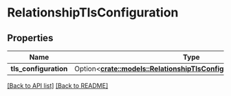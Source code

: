 # RelationshipTlsConfiguration

## Properties

Name | Type | Description | Notes
------------ | ------------- | ------------- | -------------
**tls_configuration** | Option<[**crate::models::RelationshipTlsConfigurationTlsConfiguration**](RelationshipTlsConfigurationTlsConfiguration.md)> |  | 

[[Back to API list]](../README.md#documentation-for-api-endpoints) [[Back to README]](../README.md)


